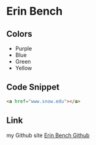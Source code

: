 # Erin Bench

## Colors

* Purple
* Blue
* Green
* Yellow

## Code Snippet
```html
<a href="www.snow.edu"></a>
```

## Link
my Github site [Erin Bench Github](https://erinbench.github.io/)
